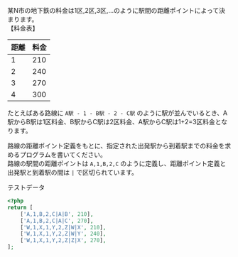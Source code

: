 某N市の地下鉄の料金は1区,2区,3区,...のように駅間の距離ポイントによって決まります。  
【料金表】

距離 | 料金
--- | ---
1 | 210
2 | 240
3 | 270
4 | 300

たとえばある路線に `A駅 - 1 - B駅 - 2 - C駅` のように駅が並んでいるとき、A駅からB駅は1区料金、B駅からC駅は2区料金、A駅からC駅は1+2=3区料金となります。  

路線の距離ポイント定義をもとに、指定された出発駅から到着駅までの料金を求めるプログラムを書いてください。  
路線の駅間の距離ポイントは `A,1,B,2,C` のように定義し、距離ポイント定義と出発駅と到着駅の間は `|` で区切られています。  

テストデータ
```php
<?php
return [
    ['A,1,B,2,C|A|B', 210],
    ['A,1,B,2,C|A|C', 270],
    ['W,1,X,1,Y,2,Z|W|X', 210],
    ['W,1,X,1,Y,2,Z|W|Y', 240],
    ['W,1,X,1,Y,2,Z|Z|X', 270],
];
```